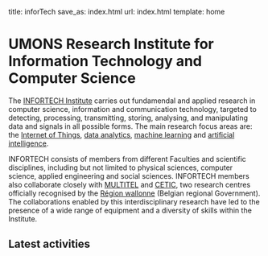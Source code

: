 title: inforTech
save_as: index.html
url: index.html
template: home

# UMONS Research Institute for Information Technology and Computer Science

The [INFORTECH Institute](http://web.umons.ac.be/infortech) carries out fundamendal and applied research in computer science, information and communication technology, targeted to detecting, processing, transmitting, storing, analysing, and manipulating data and signals in all possible forms. The main research focus areas are: the [Internet of Things]({tag}IoT), [data analytics](tag/data-analytics), [machine learning](tag/machine-learning.html) and [artificial intelligence](tag/ai.html). 

INFORTECH consists of members from different Faculties and scientific disciplines, including but not limited to physical sciences, computer science, applied engineering and social sciences. INFORTECH members also collaborate closely with [MULTITEL](https://www.multitel.eu) and [CETIC](https://www.cetic.be), two research centres officially recognised by the [Région wallonne](https://www.wallonie.be) (Belgian regional Government).
The collaborations enabled by this interdisciplinary research have led to the presence of a wide range of equipment and a diversity of skills within the Institute.


## Latest activities
